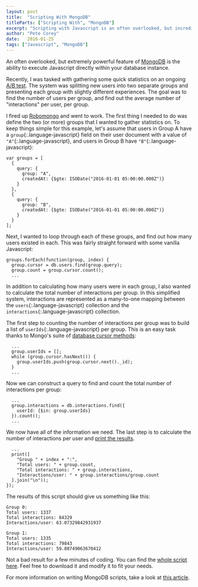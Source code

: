 ```yaml
---
layout: post
title:  "Scripting With MongoDB"
titleParts: ["Scripting With", "MongoDB"]
excerpt: "Scripting with Javascript is an often overlooked, but incredibly powerful feature of MongoDB. Take advantage of it!"
author: "Pete Corey"
date:   2016-01-25
tags: ["Javascript", "MongoDB"]
---
```


An often overlooked, but extremely powerful feature of [MongoDB](https://www.mongodb.com/) is the ability to execute Javascript directly within your database instance.

Recently, I was tasked with gathering some quick statistics on an ongoing [A/B test](https://en.wikipedia.org/wiki/A/B_testing). The system was splitting new users into two separate groups and presenting each group with slightly different experiences. The goal was to find the number of users per group, and find out the average number of "interactions" per user, per group.

I fired up [Robomongo](http://robomongo.org/) and went to work. The first thing I needed to do was define the two (or more) groups that I wanted to gather statistics on. To keep things simple for this example, let's assume that users in Group A have a `group`{:.language-javascript} field on their user document with a value of `"A"`{:.language-javascript}, and users in Group B have `"B"`{:.language-javascript}:

<pre class="language-javascript"><code class="language-javascript">var groups = [
  {
    query: {
      group: "A", 
      createdAt: {$gte: ISODate("2016-01-01 05:00:00.000Z")}
    }
  },
  {
    query: {
      group: "B",
      createdAt: {$gte: ISODate("2016-01-01 05:00:00.000Z")}
    }
  }
];
</code></pre>

Next, I wanted to loop through each of these groups, and find out how many users existed in each. This was fairly straight forward with some vanilla Javascript:

<pre class="language-javascript"><code class="language-javascript">groups.forEach(function(group, index) {
  group.cursor = db.users.find(group.query);
  group.count = group.cursor.count();
  ...
</code></pre>

In addition to calculating how many users were in each group, I also wanted to calculate the total number of interactions per group. In this simplified system, interactions are represented as a many-to-one mapping between the `users`{:.language-javascript} collection and the `interactions`{:.language-javascript} collection.

The first step to counting the number of interactions per group was to build a list of `userIds`{:.language-javascript} per group. This is an easy task thanks to Mongo's suite of [database cursor methods](https://docs.mongodb.org/v3.0/reference/method/cursor.hasNext/):

<pre class="language-javascript"><code class="language-javascript">  ...
  group.userIds = [];
  while (group.cursor.hasNext()) {
    group.userIds.push(group.cursor.next()._id);
  }
  ...
</code></pre>

Now we can construct a query to find and count the total number of interactions per group:

<pre class="language-javascript"><code class="language-javascript">  ...
  group.interactions = db.interactions.find({
    userId: {$in: group.userIds}
  }).count();
  ...
</code></pre>

We now have all of the information we need. The last step is to calculate the number of interactions per user and [print the results](https://docs.mongodb.org/manual/tutorial/getting-started-with-the-mongo-shell/#print).

<pre class="language-javascript"><code class="language-javascript">  ...
  print([
    "Group " + index + ":",
    "Total users: " + group.count,
    "Total interactions: " + group.interactions,
    "Interactions/user: " + group.interactions/group.count
  ].join("\n"));
});
</code></pre>

The results of this script should give us something like this:

<pre class="language-markdown"><code class="language-markdown">Group 0:
Total users: 1337
Total interactions: 84329
Interactions/user: 63.07329842931937

Group 1:
Total users: 1335
Total interactions: 79843
Interactions/user: 59.80749063670412
</code></pre>

Not a bad result for a few minutes of coding. You can find the [whole script here](https://gist.github.com/pcorey/0843081b858dd43b6d81). Feel free to download it and modify it to fit your needs.

For more information on writing MongoDB scripts, take a look at [this article](https://docs.mongodb.org/manual/tutorial/write-scripts-for-the-mongo-shell/).

